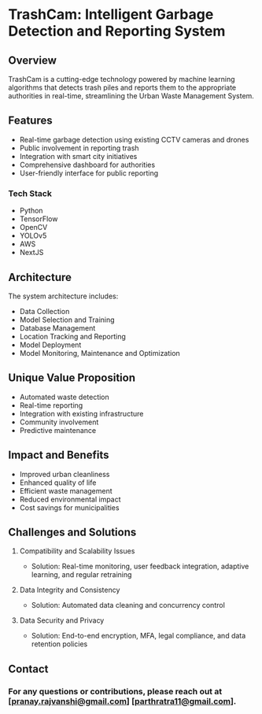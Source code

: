 # TrashCam: Intelligent Garbage Detection and Reporting System

## Overview

TrashCam is a cutting-edge technology powered by machine learning algorithms that detects trash piles and reports them to the appropriate authorities in real-time, streamlining the Urban Waste Management System. 


## Features

- Real-time garbage detection using existing CCTV cameras and drones
- Public involvement in reporting trash
- Integration with smart city initiatives
- Comprehensive dashboard for authorities
- User-friendly interface for public reporting



### Tech Stack

- Python
- TensorFlow
- OpenCV
- YOLOv5
- AWS
- NextJS

## Architecture

The system architecture includes:

- Data Collection
- Model Selection and Training
- Database Management
- Location Tracking and Reporting 
- Model Deployment 
- Model Monitoring, Maintenance and Optimization

## Unique Value Proposition

- Automated waste detection
- Real-time reporting
- Integration with existing infrastructure
- Community involvement
- Predictive maintenance

## Impact and Benefits

- Improved urban cleanliness
- Enhanced quality of life
- Efficient waste management
- Reduced environmental impact
- Cost savings for municipalities

## Challenges and Solutions

1. Compatibility and Scalability Issues
   - Solution: Real-time monitoring, user feedback integration, adaptive learning, and regular retraining

2. Data Integrity and Consistency
   - Solution: Automated data cleaning and concurrency control

3. Data Security and Privacy
   - Solution: End-to-end encryption, MFA, legal compliance, and data retention policies





## Contact

### For any questions or contributions, please reach out at [pranay.rajvanshi@gmail.com] [parthratra11@gmail.com].
